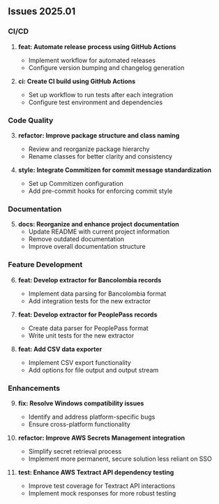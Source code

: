 ## Issues 2025.01

### CI/CD

1. **feat: Automate release process using GitHub Actions**
   - Implement workflow for automated releases
   - Configure version bumping and changelog generation

2. **ci: Create CI build using GitHub Actions**
   - Set up workflow to run tests after each integration
   - Configure test environment and dependencies

### Code Quality

3. **refactor: Improve package structure and class naming**
   - Review and reorganize package hierarchy
   - Rename classes for better clarity and consistency

4. **style: Integrate Commitizen for commit message standardization**
   - Set up Commitizen configuration
   - Add pre-commit hooks for enforcing commit style

### Documentation

5. **docs: Reorganize and enhance project documentation**
   - Update README with current project information
   - Remove outdated documentation
   - Improve overall documentation structure

### Feature Development

6. **feat: Develop extractor for Bancolombia records**
   - Implement data parsing for Bancolombia format
   - Add integration tests for the new extractor

7. **feat: Develop extractor for PeoplePass records**
   - Create data parser for PeoplePass format
   - Write unit tests for the new extractor

8. **feat: Add CSV data exporter**
   - Implement CSV export functionality
   - Add options for file output and output stream

### Enhancements

9. **fix: Resolve Windows compatibility issues**
   - Identify and address platform-specific bugs
   - Ensure cross-platform functionality

10. **refactor: Improve AWS Secrets Management integration**
    - Simplify secret retrieval process
    - Implement more permanent, secure solution less reliant on SSO

11. **test: Enhance AWS Textract API dependency testing**
    - Improve test coverage for Textract API interactions
    - Implement mock responses for more robust testing
